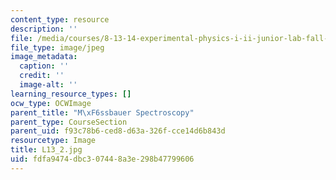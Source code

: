 ```yaml
---
content_type: resource
description: ''
file: /media/courses/8-13-14-experimental-physics-i-ii-junior-lab-fall-2016-spring-2017/fdfa9474dbc307448a3e298b47799606_L13_2.jpg
file_type: image/jpeg
image_metadata:
  caption: ''
  credit: ''
  image-alt: ''
learning_resource_types: []
ocw_type: OCWImage
parent_title: "M\xF6ssbauer Spectroscopy"
parent_type: CourseSection
parent_uid: f93c78b6-ced8-d63a-326f-cce14d6b843d
resourcetype: Image
title: L13_2.jpg
uid: fdfa9474-dbc3-0744-8a3e-298b47799606
---
```

